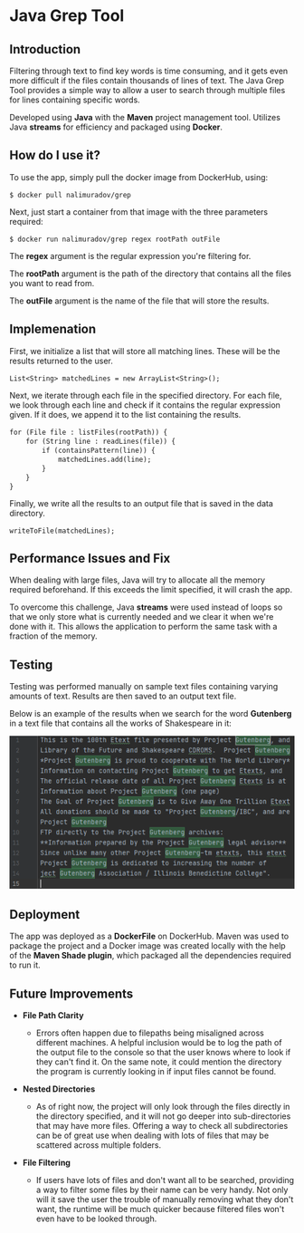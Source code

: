 # Java Grep Tool

## Introduction
Filtering through text to find key words is time consuming, and it gets even more difficult if the files contain thousands of lines of text. The Java Grep Tool provides a simple way to allow a user to search through multiple files for lines containing specific words.

Developed using **Java** with the **Maven** project management tool. Utilizes Java **streams** for efficiency and packaged using **Docker**.

## How do I use it?
To use the app, simply pull the docker image from DockerHub, using:
```
$ docker pull nalimuradov/grep
```

Next, just start a container from that image with the three parameters required:
```
$ docker run nalimuradov/grep regex rootPath outFile
```

The **regex** argument is the regular expression you're filtering for.

The **rootPath** argument is the path of the directory that contains all the files you want to read from.

The **outFile** argument is the name of the file that will store the results.

## Implemenation
First, we initialize a list that will store all matching lines. These will be the results returned to the user.
```
List<String> matchedLines = new ArrayList<String>();
```

Next, we iterate through each file in the specified directory. For each file, we look through each line and check if it contains the regular expression given. If it does, we append it to the list containing the results.
```
for (File file : listFiles(rootPath)) {
    for (String line : readLines(file)) {
        if (containsPattern(line)) {
            matchedLines.add(line);
        }
    }
}
```

Finally, we write all the results to an output file that is saved in the data directory.
```
writeToFile(matchedLines);
```

## Performance Issues and Fix
When dealing with large files, Java will try to allocate all the memory required beforehand. If this exceeds the limit specified, it will crash the app. 

To overcome this challenge, Java **streams** were used instead of loops so that we only store what is currently needed and we clear it when we're done with it. This allows the application to perform the same task with a fraction of the memory.

## Testing
Testing was performed manually on sample text files containing varying amounts of text. Results are then saved to an output text file.

Below is an example of the results when we search for the word **Gutenberg** in a text file that contains all the works of Shakespeare in it: 

![Gutenberg Example](assets/gutenberg.png)

## Deployment
The app was deployed as a **DockerFile** on DockerHub. Maven was used to package the project and a Docker image was created locally with the help of the **Maven Shade plugin**, which packaged all the dependencies required to run it. 

## Future Improvements
* **File Path Clarity**
    * Errors often happen due to filepaths being misaligned across different machines. A helpful inclusion would be to log the path of the output file to the console so that the user knows where to look if they can't find it. On the same note, it could mention the directory the program is currently looking in if input files cannot be found.

* **Nested Directories**
    * As of right now, the project will only look through the files directly in the directory specified, and it will not go deeper into sub-directories that may have more files. Offering a way to check all subdirectories can be of great use when dealing with lots of files that may be scattered across multiple folders.

* **File Filtering**
    * If users have lots of files and don't want all to be searched, providing a way to filter some files by their name can be very handy. Not only will it save the user the trouble of manually removing what they don't want, the runtime will be much quicker because filtered files won't even have to be looked through.
